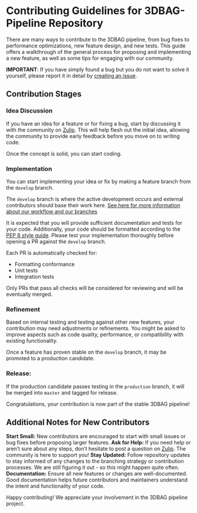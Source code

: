 # Contributing Guidelines for 3DBAG-Pipeline Repository

There are many ways to contribute to the 3DBAG pipeline, from bug fixes to performance optimizations, new feature design, and new tests. This guide offers a walkthrough of the general process for proposing and implementing a new feature, as well as some tips for engaging with our community.

**IMPORTANT**: If you have simply found a bug but you do not want to solve it yourself, please report it in detail by [creating an issue](https://github.com/3DBAG/3dbag-pipeline/issues).

## Contribution Stages

### Idea Discussion

If you have an idea for a feature or for fixing a bug, start by discussing it with the community on [Zulip](https://3dbag.zulipchat.com).
This will help flesh out the initial idea, allowing the community to provide early feedback before you move on to writing code.

Once the concept is solid, you can start coding.


### Implementation

You can start implementing your idea or fix by making a feature branch from the `develop` branch.

The `develop` branch is where the active development occurs and external contributors should base their work here.
[See here for more information about our workflow and our branches](/docs/development/code.md#branches)

It is expected that you will provide sufficient documentation and tests for your code.
Additionally, your code should be formatted according to the [PEP 8 style guide](https://peps.python.org/pep-0008/).
Please test your implementation thoroughly before opening a PR against the `develop` branch.

Each PR is automatically checked for:

- Formatting conformance
- Unit tests
- Integration tests

Only PRs that pass all checks will be considered for reviewing and will be eventually merged.

### Refinement

Based on internal testing and testing against other new features, your contribution may need adjustments or refinements.
You might be asked to improve aspects such as code quality, performance, or compatibility with existing functionality.

Once a feature has proven stable on the `develop` branch, it may be promoted to a production candidate.


### Release:

If the production candidate passes testing in the `production` branch, it will be merged into `master` and tagged for release.

Congratulations, your contribution is now part of the stable 3DBAG pipeline!


## Additional Notes for New Contributors

**Start Small:** New contributors are encouraged to start with small issues or bug fixes before proposing larger features. 
**Ask for Help:** If you need help or aren’t sure about any steps, don’t hesitate to post a question on [Zulip](https://3dbag.zulipchat.com). The community is here to support you!
**Stay Updated:** Follow repository updates to stay informed of any changes to the branching strategy or contribution processes. We are still figuring it out - so this might happen quite often.
**Documentation:** Ensure all new features or changes are well-documented. Good documentation helps future contributors and maintainers understand the intent and functionality of your code.

Happy contributing! We appreciate your involvement in the 3DBAG pipeline project.